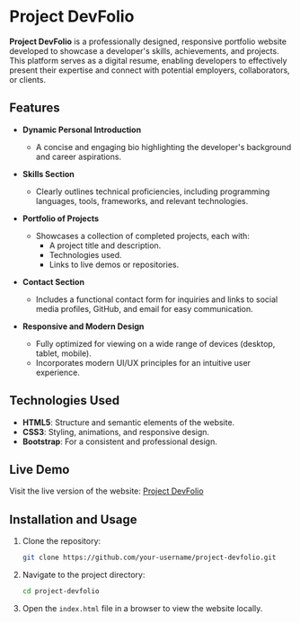 

# Project DevFolio  

**Project DevFolio** is a professionally designed, responsive portfolio website developed to showcase a developer's skills, achievements, and projects. This platform serves as a digital resume, enabling developers to effectively present their expertise and connect with potential employers, collaborators, or clients.  

## Features  

- **Dynamic Personal Introduction**  
  - A concise and engaging bio highlighting the developer's background and career aspirations.  

- **Skills Section**  
  - Clearly outlines technical proficiencies, including programming languages, tools, frameworks, and relevant technologies.  

- **Portfolio of Projects**  
  - Showcases a collection of completed projects, each with:  
    - A project title and description.  
    - Technologies used.  
    - Links to live demos or repositories.  

- **Contact Section**  
  - Includes a functional contact form for inquiries and links to social media profiles, GitHub, and email for easy communication.  

- **Responsive and Modern Design**  
  - Fully optimized for viewing on a wide range of devices (desktop, tablet, mobile).  
  - Incorporates modern UI/UX principles for an intuitive user experience.  

## Technologies Used  

- **HTML5**: Structure and semantic elements of the website.  
- **CSS3**: Styling, animations, and responsive design.  
- **Bootstrap**: For a consistent and professional design.  
  

## Live Demo  

Visit the live version of the website: [Project DevFolio](https://project-devfolio-website.netlify.app)  

## Installation and Usage  

1. Clone the repository:  
   ```bash  
   git clone https://github.com/your-username/project-devfolio.git  
   ```  
2. Navigate to the project directory:  
   ```bash  
   cd project-devfolio  
   ```  
3. Open the `index.html` file in a browser to view the website locally.  
